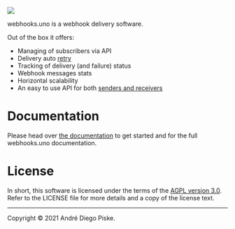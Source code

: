 ![](https://apiskedev-blog.s3.us-west-002.backblazeb2.com/assets/img/logo_rec_horizontal.png)

webhooks.uno is a webhook delivery software.

Out of the box it offers:

- Managing of subscribers via API
- Delivery auto [retry](https://webhooks.uno/docs/sending-webhooks/retrying-deliveries)
- Tracking of delivery (and failure) status
- Webhook messages stats
- Horizontal scalability
- An easy to use API for both [senders and receivers](https://webhooks.uno/docs/general/senders-and-receivers)

# Documentation

Please head over
[the documentation](https://webhooks.uno/docs/general/introduction)
to get started and for the full webhooks.uno documentation.

# License

In short, this software is licensed under the terms of the
[AGPL version 3.0](https://choosealicense.com/licenses/agpl-3.0/).
Refer to the LICENSE file for more details and a copy of the license text.

-------

Copyright © 2021 André Diego Piske.

